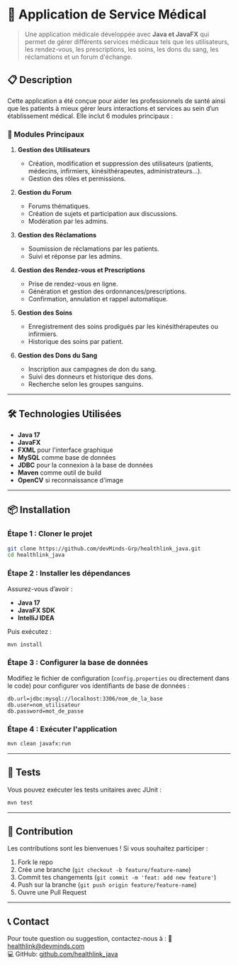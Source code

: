 # 🏥 Application de Service Médical

> Une application médicale développée avec **Java et JavaFX** qui permet de gérer différents services médicaux tels que les utilisateurs, les rendez-vous, les prescriptions, les soins, les dons du sang, les réclamations et un forum d'échange.

## 📋 Description

Cette application a été conçue pour aider les professionnels de santé ainsi que les patients à mieux gérer leurs interactions et services au sein d’un établissement médical. Elle inclut 6 modules principaux :

### 🧩 Modules Principaux

1. **Gestion des Utilisateurs**  
   - Création, modification et suppression des utilisateurs (patients, médecins, infirmiers, kinésithérapeutes, administrateurs...).
   - Gestion des rôles et permissions.

2. **Gestion du Forum**  
   - Forums thématiques.
   - Création de sujets et participation aux discussions.
   - Modération par les admins.

3. **Gestion des Réclamations**  
   - Soumission de réclamations par les patients.
   - Suivi et réponse par les admins.

4. **Gestion des Rendez-vous et Prescriptions**  
   - Prise de rendez-vous en ligne.
   - Génération et gestion des ordonnances/prescriptions.
   - Confirmation, annulation et rappel automatique.

5. **Gestion des Soins**  
   - Enregistrement des soins prodigués par les kinésithérapeutes ou infirmiers.
   - Historique des soins par patient.

6. **Gestion des Dons du Sang**  
   - Inscription aux campagnes de don du sang.
   - Suivi des donneurs et historique des dons.
   - Recherche selon les groupes sanguins.

---

## 🛠️ Technologies Utilisées

- **Java 17**
- **JavaFX**
- **FXML** pour l’interface graphique
- **MySQL** comme base de données
- **JDBC** pour la connexion à la base de données
- **Maven** comme outil de build
- **OpenCV** si reconnaissance d'image

---

## 📦 Installation

### Étape 1 : Cloner le projet

```bash
git clone https://github.com/devMinds-Grp/healthlink_java.git
cd healthlink_java
```

### Étape 2 : Installer les dépendances

Assurez-vous d’avoir :
- **Java 17**
- **JavaFX SDK**
- **IntelliJ IDEA** 

Puis exécutez :

```bash
mvn install
```

### Étape 3 : Configurer la base de données

Modifiez le fichier de configuration (`config.properties` ou directement dans le code) pour configurer vos identifiants de base de données :

```properties
db.url=jdbc:mysql://localhost:3306/nom_de_la_base
db.user=nom_utilisateur
db.password=mot_de_passe
```

### Étape 4 : Exécuter l'application

```bash
mvn clean javafx:run
```

---

## 🧪 Tests

Vous pouvez exécuter les tests unitaires avec JUnit :

```bash
mvn test
```

---


## 🤝 Contribution

Les contributions sont les bienvenues ! Si vous souhaitez participer :

1. Fork le repo
2. Crée une branche (`git checkout -b feature/feature-name`)
3. Commit tes changements (`git commit -m 'feat: add new feature'`)
4. Push sur la branche (`git push origin feature/feature-name`)
5. Ouvre une Pull Request

---


## 📞 Contact

Pour toute question ou suggestion, contactez-nous à :
📧 healthlink@devminds.com  
💻 GitHub: [github.com/healthlink_java](https://github.com/devMinds-Grp/healthlink_java)
```
